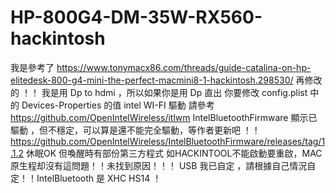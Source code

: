 # HP-800G4-DM-35W-RX560-hackintosh
我是參考了  https://www.tonymacx86.com/threads/guide-catalina-on-hp-elitedesk-800-g4-mini-the-perfect-macmini8-1-hackintosh.298530/
再修改的 ！！
我是用  Dp to hdmi ，所以如果你是用 Dp 直出 你要修改 config.plist 中的 Devices-Properties 的值 
intel WI-FI 驅動 請參考 https://github.com/OpenIntelWireless/itlwm
IntelBluetoothFirmware 顯示已驅動 ，但不穩定，可以算是還不能完全驅動，等作者更新吧 ！！https://github.com/OpenIntelWireless/IntelBluetoothFirmware/releases/tag/1.1.2
休眠OK 但喚醒時有部份第三方程式 如HACKINTOOL不能啟動要重啟，MAC原生程却沒有這問題！！未找到原因！！！
USB 我已自定 ，請根據自己情況自定！！IntelBluetooth 是 XHC HS14 ！
